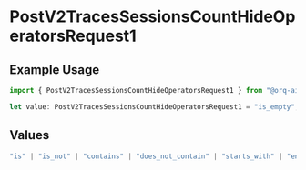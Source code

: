 # PostV2TracesSessionsCountHideOperatorsRequest1

## Example Usage

```typescript
import { PostV2TracesSessionsCountHideOperatorsRequest1 } from "@orq-ai/node/models/operations";

let value: PostV2TracesSessionsCountHideOperatorsRequest1 = "is_empty";
```

## Values

```typescript
"is" | "is_not" | "contains" | "does_not_contain" | "starts_with" | "ends_with" | "is_empty" | "is_not_empty"
```